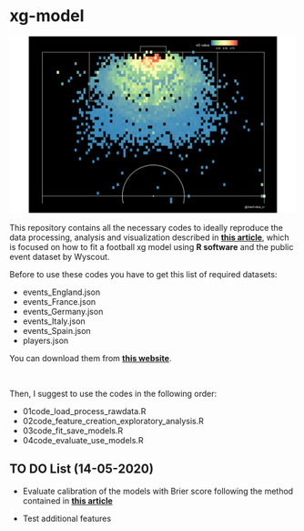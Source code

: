 # xg-model

![](/images/xG_plot2.png)

This repository contains all the necessary codes to ideally reproduce the data processing, analysis and visualization described in [**this article**](http://datofutbol.cl/xg-model/), which is focused on how to fit a football xg model using **R software** and the public event dataset by Wyscout.

Before to use these codes you have to get this list of required datasets:

* events_England.json
* events_France.json
* events_Germany.json
* events_Italy.json
* events_Spain.json
* players.json

You can download them from [**this website**](https://figshare.com/collections/Soccer_match_event_dataset/4415000/2).

<br/>

Then, I suggest to use the codes in the following order:

* 01code_load_process_rawdata.R
* 02code_feature_creation_exploratory_analysis.R
* 03code_fit_save_models.R
* 04code_evaluate_use_models.R

## TO DO List (14-05-2020)

* Evaluate calibration of the models with Brier score following the method contained in [**this article**](https://dtai.cs.kuleuven.be/sports/blog/how-data-availability-affects-the-ability-to-learn-good-xg-models)

* Test additional features

